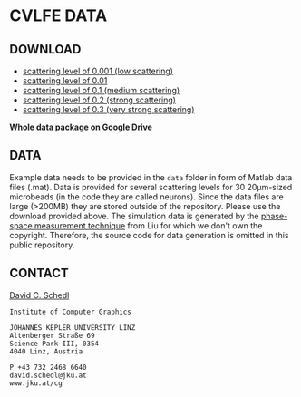 # CVLFE DATA

## DOWNLOAD
- [scattering level of 0.001 (low scattering)](https://drive.google.com/open?id=0BybPuFSOXAjHNWdsTnhJOEJlSk0)
- [scattering level of 0.01 ](https://drive.google.com/open?id=0BybPuFSOXAjHdldhY0tael90Vjg)
- [scattering level of 0.1 (medium scattering)](https://drive.google.com/open?id=0BybPuFSOXAjHRGF6c1R0Z2hJM0k)
- [scattering level of 0.2 (strong scattering)](https://drive.google.com/open?id=0BybPuFSOXAjHdnlseGxFSER2Tjg)
- [scattering level of 0.3 (very strong scattering)](https://drive.google.com/open?id=0BybPuFSOXAjHRDd1UEtWV214bTA)

[**Whole data package on Google Drive**](https://drive.google.com/drive/folders/0BybPuFSOXAjHc1hNOE9vMk5iakk?usp=sharing)

## DATA

Example data needs to be provided in the `data` folder in form of Matlab data files (.mat). 
Data is provided for several scattering levels for 30 20µm-sized microbeads (in the code they are called neurons).
Since the data files are large (>200MB) they are stored outside of the repository.
Please use the download provided above.
The simulation data is generated by the [phase-space measurement technique](https://www.osapublishing.org/oe/abstract.cfm?uri=oe-23-11-14461) from Liu for which we don't own the copyright. Therefore, the source code for data generation is omitted in this public repository.

## CONTACT
[David C. Schedl](mailto:david.schedl@jku.at)
```
Institute of Computer Graphics

JOHANNES KEPLER UNIVERSITY LINZ
Altenberger Straße 69
Science Park III, 0354
4040 Linz, Austria

P +43 732 2468 6640
david.schedl@jku.at
www.jku.at/cg
```
